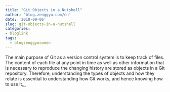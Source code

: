 ```yaml
---
title: "Git Objects in a Nutshell"
author: 'blog.zenggyu.com/en'
date: '2018-09-06'
slug: git-objects-in-a-nutshell
categories:
- bloglink
tags:
  - blogzenggyucomen
---
```


The main purpose of Git as a version control system is to keep track of files. The content of each file at any point in time as well as other information that is necessary to reproduce the changing history are stored as objects in a Git repository. Therefore, understanding the types of objects and how they relate is essential to understanding how Git works, and hence knowing how to use it[... <i class="fas fa-external-link-alt"></i>](https://blog.zenggyu.com/en/post/2018-09-06/git-objects-in-a-nutshell/)

